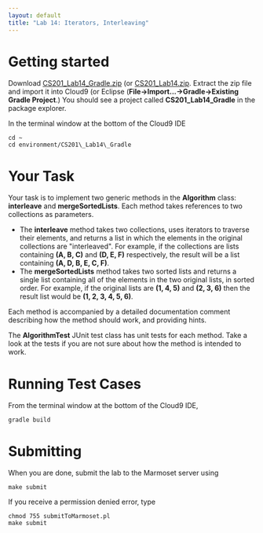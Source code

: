 ```yaml
---
layout: default
title: "Lab 14: Iterators, Interleaving"
---
```


Getting started
===============

Download [CS201\_Lab14\_Gradle.zip](gradle_src/CS201_Lab14_Gradle.zip) (or [CS201\_Lab14.zip](CS201_Lab14.zip). Extract the zip file and import it into Cloud9 (or Eclipse (**File&rarr;Import...&rarr;Gradle&rarr;Existing Gradle Project**.) You should see a project called **CS201\_Lab14\_Gradle** in the package explorer.

In the terminal window at the bottom of the Cloud9 IDE

    cd ~
    cd environment/CS201\_Lab14\_Gradle

Your Task
=========

Your task is to implement two generic methods in the **Algorithm** class: **interleave** and **mergeSortedLists**. Each method takes references to two collections as parameters.

-   The **interleave** method takes two collections, uses iterators to traverse their elements, and returns a list in which the elements in the original collections are "interleaved". For example, if the collections are lists containing **(A, B, C)** and **(D, E, F)** respectively, the result will be a list containing **(A, D, B, E, C, F)**.
-   The **mergeSortedLists** method takes two sorted lists and returns a single list containing all of the elements in the two original lists, in sorted order. For example, if the original lists are **(1, 4, 5)** and **(2, 3, 6)** then the result list would be **(1, 2, 3, 4, 5, 6)**.

Each method is accompanied by a detailed documentation comment describing how the method should work, and providing hints.

The **AlgorithmTest** JUnit test class has unit tests for each method. Take a look at the tests if you are not sure about how the method is intended to work.

Running Test Cases
==================

From the terminal window at the bottom of the Cloud9 IDE, 

    gradle build

Submitting
==========

When you are done, submit the lab to the Marmoset server using

    make submit
    
If you receive a permission denied error, type

    chmod 755 submitToMarmoset.pl
    make submit
    
<!--
From Eclipse
------------

If you have the [Simple Marmoset Uploader Plugin](../resources/index.html) installed, select the project (**CS201\_Lab14**) in the package explorer and then press the blue up arrow button in the toolbar. Enter your Marmoset username and password when prompted.

From a web browser
------------------

Save the project (**CS201\_Lab14**) to a zip file by right-clicking it and choosing

> **Export...&rarr;Archive File**

Upload the saved zip file to the Marmoset server as **lab14**. The server URL is

> <https://cs.ycp.edu/marmoset/>
-->